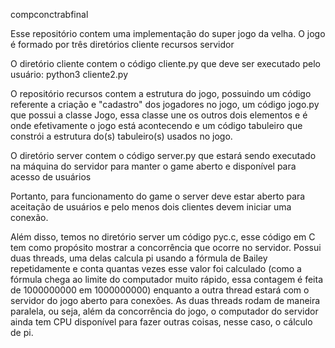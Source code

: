 compconctrabfinal

Esse repositório contem uma implementação do super jogo da velha.
O jogo é formado por três diretórios
cliente
recursos
servidor

O diretório cliente contem o código cliente.py que deve ser executado pelo usuário:
python3 cliente2.py

O repositório recursos contem a estrutura do jogo, possuindo um código referente a criação e "cadastro" dos jogadores no jogo, um código jogo.py que possui a classe Jogo, essa classe une os outros dois elementos e é onde efetivamente o jogo está acontecendo e um código tabuleiro que constrói a estrutura do(s) tabuleiro(s) usados no jogo.

O diretório server contem o código server.py que estará sendo executado na máquina do servidor para manter o game aberto e disponível para acesso de usuários

Portanto, para funcionamento do game o server deve estar aberto para aceitação de usuários e pelo menos dois clientes devem iniciar uma conexão.

Além disso, temos no diretório server um código pyc.c, esse código em C tem como propósito mostrar a concorrência que ocorre no servidor. Possui duas threads, uma delas calcula pi usando a fórmula de Bailey repetidamente e conta quantas vezes esse valor foi calculado (como a fórmula chega ao limite do computador muito rápido, essa contagem é feita de 1000000000 em 1000000000) enquanto a outra thread estará com o servidor do jogo aberto para conexões. 
As duas threads rodam de maneira paralela, ou seja, além da concorrência do jogo, o computador do servidor ainda tem CPU disponível para fazer outras coisas, nesse caso, o cálculo de pi.
